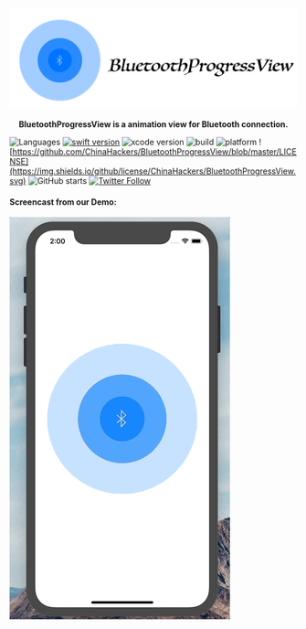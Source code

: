 ![](https://github.com/ChinaHackers/BluetoothProgressView/raw/master/Screencast/BluetoothProgressView.png)

<p align="center"> <b> BluetoothProgressView is a animation view for Bluetooth connection.</b></p> 

![Languages](https://img.shields.io/badge/language-swift%20|%20objc-orange.svg?style=flat)
[![swift  version](https://img.shields.io/badge/swift-5.1+-blue.svg?style=flat)](https://developer.apple.com/swift/)
![xcode version](https://img.shields.io/badge/xcode-11.2+-yellow.svg)
![build ](https://img.shields.io/appveyor/ci/gruntjs/grunt/master.svg)
![platform](https://img.shields.io/badge/platform-ios-lightgrey.svg)
![https://github.com/ChinaHackers/BluetoothProgressView/blob/master/LICENSE](https://img.shields.io/github/license/ChinaHackers/BluetoothProgressView.svg)
![GitHub starts](https://img.shields.io/github/stars/ChinaHackers/BluetoothProgressView.svg?style=social&label=Star)
[![Twitter Follow](https://img.shields.io/twitter/follow/LiuChuan_.svg?style=social)](https://twitter.com/LiuChuan_)

####  Screencast from our Demo:

![](https://github.com/ChinaHackers/BluetoothProgressView/raw/master/Screencast/Screencast.gif)
